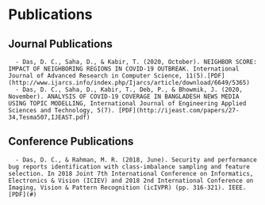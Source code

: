 # Publications
  ## Journal Publications
      - Das, D. C., Saha, D., & Kabir, T. (2020, October). NEIGHBOR SCORE: IMPACT OF NEIGHBORING REGIONS IN COVID-19 OUTBREAK. International Journal of Advanced Research in Computer Science, 11(5).[PDF](http://www.ijarcs.info/index.php/Ijarcs/article/download/6649/5365)
      - Das, D. C., Saha, D., Kabir, T., Deb, P., & Bhowmik, J. (2020, November). ANALYSIS OF COVID-19 COVERAGE IN BANGLADESH NEWS MEDIA USING TOPIC MODELLING, International Journal of Engineering Applied Sciences and Technology, 5(7). [PDF](http://ijeast.com/papers/27-34,Tesma507,IJEAST.pdf)
  ## Conference Publications
      - Das, D. C., & Rahman, M. R. (2018, June). Security and performance bug reports identification with class-imbalance sampling and feature selection. In 2018 Joint 7th International Conference on Informatics, Electronics & Vision (ICIEV) and 2018 2nd International Conference on Imaging, Vision & Pattern Recognition (icIVPR) (pp. 316-321). IEEE. [PDF](#)

